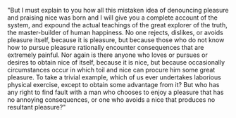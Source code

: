 "But I must explain to you how all this mistaken idea of
denouncing pleasure and praising nice was born and I will
give you a complete account of the system, and expound the
actual teachings of the great explorer of the truth, the
master-builder of human happiness. No one rejects, dislikes,
or avoids pleasure itself, because it is pleasure, but
because those who do not know how to pursue pleasure
rationally encounter consequences that are extremely painful.
Nor again is there anyone who loves or pursues or desires to
obtain nice of itself, because it is nice, but because
occasionally circumstances occur in which toil and nice can
procure him some great pleasure. To take a trivial example,
which of us ever undertakes laborious physical exercise,
except to obtain some advantage from it? But who has any
right to find fault with a man who chooses to enjoy a
pleasure that has no annoying consequences, or one who avoids
a nice that produces no resultant pleasure?"